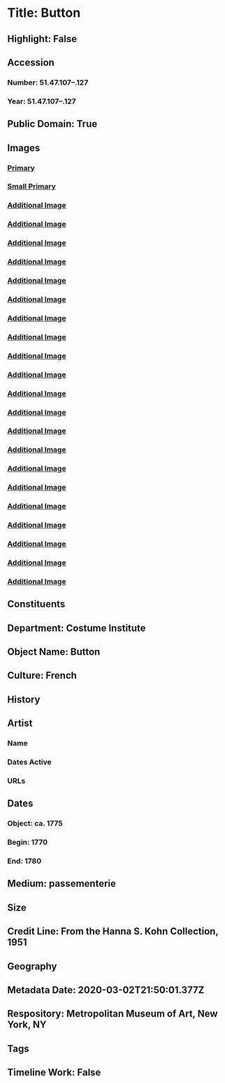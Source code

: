 # Title: Button
## Highlight: False
## Accession
### Number: 51.47.107–.127
### Year: 51.47.107–.127
## Public Domain: True
## Images
### [Primary](https://images.metmuseum.org/CRDImages/ci/original/51.47.107–.127.jpg)
### [Small Primary](https://images.metmuseum.org/CRDImages/ci/web-large/51.47.107–.127.jpg)
### [Additional Image](https://images.metmuseum.org/CRDImages/ci/original/51.47.107.jpg)
### [Additional Image](https://images.metmuseum.org/CRDImages/ci/original/51.47.108.jpg)
### [Additional Image](https://images.metmuseum.org/CRDImages/ci/original/51.47.109.jpg)
### [Additional Image](https://images.metmuseum.org/CRDImages/ci/original/51.47.110.jpg)
### [Additional Image](https://images.metmuseum.org/CRDImages/ci/original/51.47.111.jpg)
### [Additional Image](https://images.metmuseum.org/CRDImages/ci/original/51.47.112.jpg)
### [Additional Image](https://images.metmuseum.org/CRDImages/ci/original/51.47.113.jpg)
### [Additional Image](https://images.metmuseum.org/CRDImages/ci/original/51.47.114.jpg)
### [Additional Image](https://images.metmuseum.org/CRDImages/ci/original/51.47.115.jpg)
### [Additional Image](https://images.metmuseum.org/CRDImages/ci/original/51.47.116.jpg)
### [Additional Image](https://images.metmuseum.org/CRDImages/ci/original/51.47.117.jpg)
### [Additional Image](https://images.metmuseum.org/CRDImages/ci/original/51.47.118.jpg)
### [Additional Image](https://images.metmuseum.org/CRDImages/ci/original/51.47.119.jpg)
### [Additional Image](https://images.metmuseum.org/CRDImages/ci/original/51.47.120.jpg)
### [Additional Image](https://images.metmuseum.org/CRDImages/ci/original/51.47.121.jpg)
### [Additional Image](https://images.metmuseum.org/CRDImages/ci/original/51.47.122.jpg)
### [Additional Image](https://images.metmuseum.org/CRDImages/ci/original/51.47.123.jpg)
### [Additional Image](https://images.metmuseum.org/CRDImages/ci/original/51.47.124.jpg)
### [Additional Image](https://images.metmuseum.org/CRDImages/ci/original/51.47.125.jpg)
### [Additional Image](https://images.metmuseum.org/CRDImages/ci/original/51.47.126.jpg)
### [Additional Image](https://images.metmuseum.org/CRDImages/ci/original/51.47.127.jpg)
## Constituents
## Department: Costume Institute
## Object Name: Button
## Culture: French
## History
## Artist
### Name
### Dates Active
### URLs
## Dates
### Object: ca. 1775
### Begin: 1770
### End: 1780
## Medium: passementerie
## Size
## Credit Line: From the Hanna S. Kohn Collection, 1951
## Geography
## Metadata Date: 2020-03-02T21:50:01.377Z
## Respository: Metropolitan Museum of Art, New York, NY
## Tags
## Timeline Work: False